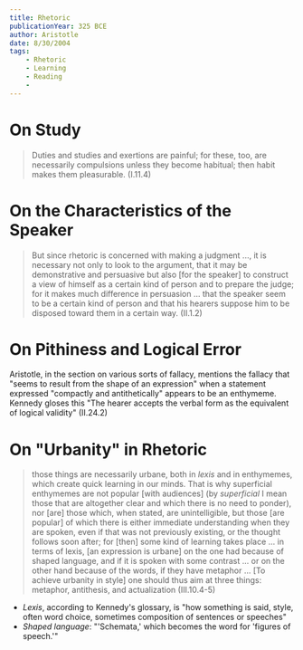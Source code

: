 ```yaml
---
title: Rhetoric
publicationYear: 325 BCE
author: Aristotle
date: 8/30/2004
tags:
    - Rhetoric
    - Learning
    - Reading
    - 
---
```


# On Study

> Duties and studies and exertions are painful; for these, too, are necessarily compulsions unless they become habitual; then habit makes them pleasurable. (I.11.4)

# On the Characteristics of the Speaker

> But since rhetoric is concerned with making a judgment ..., it is necessary not only to look to the argument, that it may be demonstrative and persuasive but also [for the speaker] to construct a view of himself as a certain kind of person and to prepare the judge; for it makes much difference in persuasion ... that the speaker seem to be a certain kind of person and that his hearers suppose him to be disposed toward them in a certain way. (II.1.2)

# On Pithiness and Logical Error

Aristotle, in the section on various sorts of fallacy, mentions the fallacy that "seems to result from the shape of an expression" when a statement expressed "compactly and antithetically" appears to be an enthymeme. Kennedy gloses this "The hearer accepts the verbal form as the equivalent of logical validity" (II.24.2)

# On "Urbanity" in Rhetoric

> those things are necessarily urbane, both in _lexis_ and in enthymemes, which create quick learning in our minds. That is why superficial enthymemes are not popular [with audiences] (by _superficial_ I mean those that are altogether clear and which there is no need to ponder), nor [are] those which, when stated, are unintelligible, but those [are popular] of which there is either immediate understanding when they are spoken, even if that was not previously existing, or the thought follows soon after; for [then] some kind of learning takes place ... in terms of lexis, [an expression is urbane] on the one had because of shaped language, and if it is spoken with some contrast ... or on the other hand because of the words, if they have metaphor ... [To achieve urbanity in style] one should thus aim at three things: metaphor, antithesis, and actualization (III.10.4-5)

* _Lexis_, according to Kennedy's glossary, is "how something is said, style, often word choice, sometimes composition of sentences or speeches" 
* _Shaped language_: "'Schemata,' which becomes the word for 'figures of speech.'"
